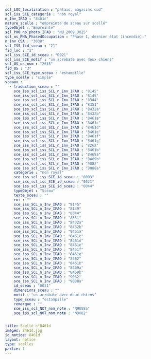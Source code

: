 ```yaml
---
scl_LOC_localisation : "palais, magasins sud"
scl_iss_SCE_categorie : "non royal"
n_Inv_IFAO : "8461d"
nature_scelle : "empreinte de sceau sur scellé"
typeObjet : "Empreinte"
scl_PHO_no_photo_IFAO : "NU_2009_3025"
scl_us_PHA_PhasedOccupation : "Phase 1, dernier état (incendié)."
n_Inv_CSA : "3038"
scl_ISS_fid_sceau : "21"
fid_loc : "1"
scl_iss_SCE_id_sceau : "0021"
scl_iss_SCE_motif : "un acrobate avec deux chiens"
scl_US_us_nom : "2635"
fid_US : "3"
scl_iss_SCE_type_sceau : "estampille"
type_scelle : "simple"
sceaux :
  - traduction_sceau : ""
    sce_iss_scl_iss_SCL_n_Inv_IFAO : "8145"
    sce_iss_scl_iss_SCL_n_Inv_IFAO : "8149"
    sce_iss_scl_iss_SCL_n_Inv_IFAO : "8344"
    sce_iss_scl_iss_SCL_n_Inv_IFAO : "8351"
    sce_iss_scl_iss_SCL_n_Inv_IFAO : "8432a"
    sce_iss_scl_iss_SCL_n_Inv_IFAO : "8432b"
    sce_iss_scl_iss_SCL_n_Inv_IFAO : "8461a"
    sce_iss_scl_iss_SCL_n_Inv_IFAO : "8461c"
    sce_iss_scl_iss_SCL_n_Inv_IFAO : "8461d"
    sce_iss_scl_iss_SCL_n_Inv_IFAO : "8461e"
    sce_iss_scl_iss_SCL_n_Inv_IFAO : "8461f"
    sce_iss_scl_iss_SCL_n_Inv_IFAO : "8461g"
    sce_iss_scl_iss_SCL_n_Inv_IFAO : "8262"
    sce_iss_scl_iss_SCL_n_Inv_IFAO : "8461b"
    sce_iss_scl_iss_SCL_n_Inv_IFAO : "8469a"
    sce_iss_scl_iss_SCL_n_Inv_IFAO : "8469b"
    sce_iss_scl_iss_SCL_n_Inv_IFAO : "9082"
    sce_iss_scl_iss_SCL_n_Inv_IFAO : "9088a"
    categorie : "non royal"
    sce_iss_scl_iss_SCE_id_sceau : "0003"
    sce_iss_scl_iss_SCE_id_sceau : "0021"
    sce_iss_scl_iss_SCE_id_sceau : "0044"
    typeObjet : "Sceau"
    texte_sceau : ""
    roi : ""
    sce_iss_SCL_n_Inv_IFAO : "8145"
    sce_iss_SCL_n_Inv_IFAO : "8149"
    sce_iss_SCL_n_Inv_IFAO : "8344"
    sce_iss_SCL_n_Inv_IFAO : "8351"
    sce_iss_SCL_n_Inv_IFAO : "8432a"
    sce_iss_SCL_n_Inv_IFAO : "8432b"
    sce_iss_SCL_n_Inv_IFAO : "8461a"
    sce_iss_SCL_n_Inv_IFAO : "8461c"
    sce_iss_SCL_n_Inv_IFAO : "8461d"
    sce_iss_SCL_n_Inv_IFAO : "8461e"
    sce_iss_SCL_n_Inv_IFAO : "8461f"
    sce_iss_SCL_n_Inv_IFAO : "8461g"
    sce_iss_SCL_n_Inv_IFAO : "8262"
    sce_iss_SCL_n_Inv_IFAO : "8461b"
    sce_iss_SCL_n_Inv_IFAO : "8469a"
    sce_iss_SCL_n_Inv_IFAO : "8469b"
    sce_iss_SCL_n_Inv_IFAO : "9082"
    sce_iss_SCL_n_Inv_IFAO : "9088a"
    id_sceau : "0021"
    dimensions_sceau : ""
    motif : "un acrobate avec deux chiens"
    type_sceau : "estampille"
    remarque : ""
    sce_iss_scl_NOT_nom_note : "N9088a"
    sce_iss_scl_NOT_nom_note : "N9082"


title: Scellé n°8461d
images: 8461d.jpg
id_notice: 8461d
layout: notice
type: scelles
partie: 1
---
```

